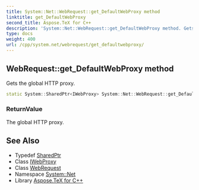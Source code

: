 ```yaml
---
title: System::Net::WebRequest::get_DefaultWebProxy method
linktitle: get_DefaultWebProxy
second_title: Aspose.TeX for C++
description: 'System::Net::WebRequest::get_DefaultWebProxy method. Gets the global HTTP proxy in C++.'
type: docs
weight: 400
url: /cpp/system.net/webrequest/get_defaultwebproxy/
---
```

## WebRequest::get_DefaultWebProxy method


Gets the global HTTP proxy.

```cpp
static System::SharedPtr<IWebProxy> System::Net::WebRequest::get_DefaultWebProxy()
```


### ReturnValue

The global HTTP proxy.

## See Also

* Typedef [SharedPtr](../../../system/sharedptr/)
* Class [IWebProxy](../../iwebproxy/)
* Class [WebRequest](../)
* Namespace [System::Net](../../)
* Library [Aspose.TeX for C++](../../../)
